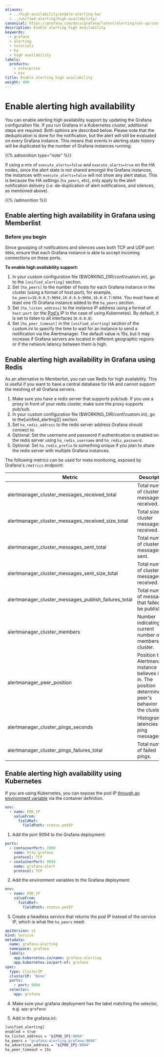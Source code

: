 ```yaml
---
aliases:
  - ../high-availability/enable-alerting-ha/
  - ../unified-alerting/high-availability/
canonical: https://grafana.com/docs/grafana/latest/alerting/set-up/configure-high-availability/
description: Enable alerting high availability
keywords:
  - grafana
  - alerting
  - tutorials
  - ha
  - high availability
labels:
  products:
    - enterprise
    - oss
title: Enable alerting high availability
weight: 400
---
```


# Enable alerting high availability

You can enable alerting high availability support by updating the Grafana configuration file. If you run Grafana in a Kubernetes cluster, additional steps are required. Both options are described below.
Please note that the deduplication is done for the notification, but the alert will still be evaluated on every Grafana instance. This means that events in alerting state history will be duplicated by the number of Grafana instances running.

{{% admonition type="note" %}}

If using a mix of `execute_alerts=false` and `execute_alerts=true` on the HA nodes, since the alert state is not shared amongst the Grafana instances, the instances with `execute_alerts=false` will not show any alert status.
This is because the HA settings (`ha_peers`, etc), only apply to the alert notification delivery (i.e. de-duplication of alert notifications, and silences, as mentioned above).

{{% /admonition %}}

## Enable alerting high availability in Grafana using Memberlist

### Before you begin

Since gossiping of notifications and silences uses both TCP and UDP port `9094`, ensure that each Grafana instance is able to accept incoming connections on these ports.

**To enable high availability support:**

1. In your custom configuration file ($WORKING_DIR/conf/custom.ini), go to the `[unified_alerting]` section.
2. Set `[ha_peers]` to the number of hosts for each Grafana instance in the cluster (using a format of host:port), for example, `ha_peers=10.0.0.5:9094,10.0.0.6:9094,10.0.0.7:9094`.
   You must have at least one (1) Grafana instance added to the `ha_peers` section.
3. Set `[ha_listen_address]` to the instance IP address using a format of `host:port` (or the [Pod's](https://kubernetes.io/docs/concepts/workloads/pods/) IP in the case of using Kubernetes).
   By default, it is set to listen to all interfaces (`0.0.0.0`).
4. Set `[ha_peer_timeout]` in the `[unified_alerting]` section of the custom.ini to specify the time to wait for an instance to send a notification via the Alertmanager. The default value is 15s, but it may increase if Grafana servers are located in different geographic regions or if the network latency between them is high.

## Enable alerting high availability in Grafana using Redis

As an alternative to Memberlist, you can use Redis for high availability. This is useful if you want to have a central
database for HA and cannot support the meshing of all Grafana servers.

1. Make sure you have a redis server that supports pub/sub. If you use a proxy in front of your redis cluster, make sure the proxy supports pub/sub.
2. In your custom configuration file ($WORKING_DIR/conf/custom.ini), go to the[unified_alerting][] section.
3. Set `ha_redis_address` to the redis server address Grafana should connect to.
4. Optional: Set the username and password if authentication is enabled on the redis server using `ha_redis_username` and `ha_redis_password`.
5. Optional: Set `ha_redis_prefix` to something unique if you plan to share the redis server with multiple Grafana instances.

The following metrics can be used for meta monitoring, exposed by Grafana's `/metrics` endpoint:

| Metric                                               | Description                                                                                                    |
| ---------------------------------------------------- | -------------------------------------------------------------------------------------------------------------- |
| alertmanager_cluster_messages_received_total         | Total number of cluster messages received.                                                                     |
| alertmanager_cluster_messages_received_size_total    | Total size of cluster messages received.                                                                       |
| alertmanager_cluster_messages_sent_total             | Total number of cluster messages sent.                                                                         |
| alertmanager_cluster_messages_sent_size_total        | Total number of cluster messages received.                                                                     |
| alertmanager_cluster_messages_publish_failures_total | Total number of messages that failed to be published.                                                          |
| alertmanager_cluster_members                         | Number indicating current number of members in cluster.                                                        |
| alertmanager_peer_position                           | Position the Alertmanager instance believes it's in. The position determines a peer's behavior in the cluster. |
| alertmanager_cluster_pings_seconds                   | Histogram of latencies for ping messages.                                                                      |
| alertmanager_cluster_pings_failures_total            | Total number of failed pings.                                                                                  |

## Enable alerting high availability using Kubernetes

If you are using Kubernetes, you can expose the pod IP [through an environment variable](https://kubernetes.io/docs/tasks/inject-data-application/environment-variable-expose-pod-information/) via the container definition.

```yaml
env:
  - name: POD_IP
    valueFrom:
      fieldRef:
        fieldPath: status.podIP
```

1. Add the port 9094 to the Grafana deployment:

```yaml
ports:
  - containerPort: 3000
    name: http-grafana
    protocol: TCP
  - containerPort: 9094
    name: grafana-alert
    protocol: TCP
```

2. Add the environment variables to the Grafana deployment:

```yaml
env:
  - name: POD_IP
    valueFrom:
      fieldRef:
        fieldPath: status.podIP
```

3. Create a headless service that returns the pod IP instead of the service IP, which is what the `ha_peers` need:

```yaml
apiVersion: v1
kind: Service
metadata:
  name: grafana-alerting
  namespace: grafana
  labels:
    app.kubernetes.io/name: grafana-alerting
    app.kubernetes.io/part-of: grafana
spec:
  type: ClusterIP
  clusterIP: 'None'
  ports:
    - port: 9094
  selector:
    app: grafana
```

4. Make sure your grafana deployment has the label matching the selector, e.g. `app:grafana`:

5. Add in the grafana.ini:

```bash
[unified_alerting]
enabled = true
ha_listen_address = "${POD_IP}:9094"
ha_peers = "grafana-alerting.grafana:9094"
ha_advertise_address = "${POD_IP}:9094"
ha_peer_timeout = 15s
```
